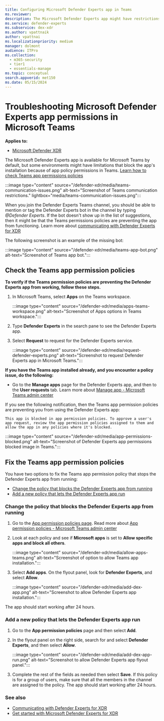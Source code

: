 ```yaml
---
title: Configuring Microsoft Defender Experts app in Teams
ms.reviewer:
description: The Microsoft Defender Experts app might have restrictions that affect its permissions in Teams
ms.service: defender-experts
ms.subservice: dex-xdr
ms.author: vpattnaik
author: vpattnai
ms.localizationpriority: medium
manager: dolmont
audience: ITPro
ms.collection:
  - m365-security
  - tier1
  - essentials-manage
ms.topic: conceptual
search.appverid: met150
ms.date: 05/15/2024
---
```


# Troubleshooting Microsoft Defender Experts app permissions in Microsoft Teams

**Applies to:**

- [Microsoft Defender XDR](microsoft-365-defender.md)

The Microsoft Defender Experts app is available for Microsoft Teams by default, but some environments might have limitations that block the app's installation because of app policy permissions in Teams. [Learn how to check Teams app permissions policies](#check-the-teams-app-permission-policies)

:::image type="content" source="/defender-xdr/media/teams-communication-issues.png" alt-text="Screenshot of Teams communication restrictions." lightbox="media/teams-communication-issues.png":::

When you join the Defender Experts Teams channel, you should be able to mention or tag the Defender Experts bot in the channel by typing _@Defender Experts_. If the bot doesn't show up in the list of suggestions, then it might be that the Teams permissions policies are preventing the app from functioning. Learn more about [communicating with Defender Experts for XDR](../defender-xdr/communicate-defender-experts-xdr.md)

The following screenshot is an example of the missing bot:

:::image type="content" source="/defender-xdr/media/teams-app-bot.png" alt-text="Screenshot of Teams app bot.":::

## Check the Teams app permission policies

**To verify if the Teams permission policies are preventing the Defender Experts app from working, follow these steps.**

1. In Microsoft Teams, select **Apps** on the Teams workspace.

   :::image type="content" source="/defender-xdr/media/apps-teams-workspace.png" alt-text="Screenshot of Apps options in Teams workspace.":::

2. Type **Defender Experts** in the search pane to see the Defender Experts app.
3. Select **Request** to request for the Defender Experts service.

   :::image type="content" source="/defender-xdr/media/request-defender-experts.png" alt-text="Screenshot to request Defender Experts app in Microsoft Teams.":::

**If you have the Teams app installed already, and you encounter a policy issue, do the following:**

- Go to the **Manage apps** page for the Defender Experts app, and then to the **User requests** tab. Learn more about [Manage app - Microsoft Teams admin center](https://admin.teams.microsoft.com/policies/manage-apps/81769126-d9ed-4a77-a1e8-2ab8107adf03/user-requests)

If you see the following notification, then the Teams app permission policies are preventing you from using the Defender Experts app:

```
This app is blocked in app permission policies. To approve a user's app request, review the app permission policies assigned to them and allow the app in any policies where it's blocked.
```

  :::image type="content" source="/defender-xdr/media/app-permissions-blocked.png" alt-text="Screenshot of Defender Experts app permissions blocked image in Teams.":::

## Fix the Teams app permission policies

You have two options to fix the Teams app permission policy that stops the Defender Experts app from running:

- [Change the policy that blocks the Defender Experts app from running](#change-the-policy-that-blocks-the-defender-experts-app-from-running)
- [Add a new policy that lets the Defender Experts app run](#add-a-new-policy-that-lets-the-defender-experts-app-run)

### Change the policy that blocks the Defender Experts app from running

1. Go to the [App permission policies page](https://admin.teams.microsoft.com/policies/app-permission). Read more about [App permission policies - Microsoft Teams admin center](/microsoftteams/teams-app-permission-policies)
2. Look at each policy and see if **Microsoft apps** is set to **Allow specific apps and block all others**.

   :::image type="content" source="/defender-xdr/media/allow-apps-teams.png" alt-text="Screenshot of option to allow Teams app installation.":::

3. Select **Add apps**. On the flyout panel, look for **Defender Experts**, and select **Allow**.

   :::image type="content" source="/defender-xdr/media/add-dex-app.png" alt-text="Screenshot to allow Defender Experts app installation.":::

The app should start working after 24 hours.

### Add a new policy that lets the Defender Experts app run

1. Go to the **App permission policies** page and then select **Add**.
2. In the flyout panel on the right side, search for and select **Defender Experts**, and then select **Allow**.

   :::image type="content" source="/defender-xdr/media/add-dex-app-run.png" alt-text="Screenshot to allow Defender Experts app flyout panel.":::

3. Complete the rest of the fields as needed then select **Save**. If this policy is for a group of users, make sure that all the members in the channel are assigned to the policy. The app should start working after 24 hours.

### See also

- [Communicating with Defender Experts for XDR](communicate-defender-experts-xdr.md)
- [Get started with Microsoft Defender Experts for XDR](get-started-xdr.md)
